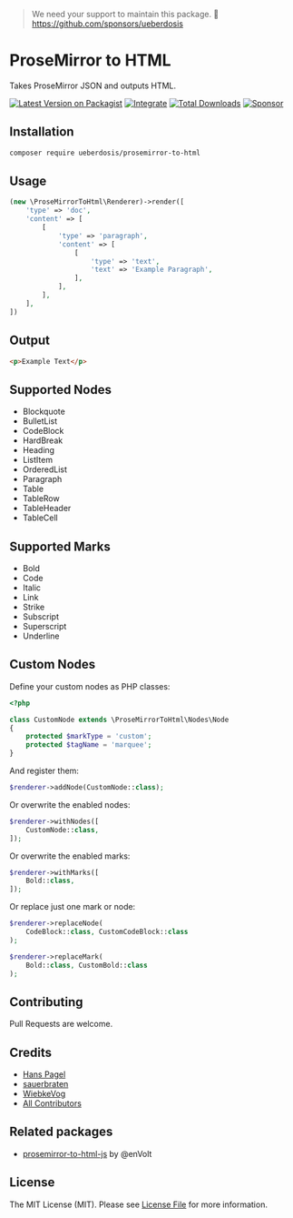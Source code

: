 > We need your support to maintain this package. 💖 https://github.com/sponsors/ueberdosis

# ProseMirror to HTML

Takes ProseMirror JSON and outputs HTML.

[![Latest Version on Packagist](https://img.shields.io/packagist/v/ueberdosis/prosemirror-to-html.svg)](https://packagist.org/packages/ueberdosis/prosemirror-to-html)
[![Integrate](https://github.com/ueberdosis/html-to-prosemirror/workflows/Integrate/badge.svg?branch=main)](https://github.com/ueberdosis/html-to-prosemirror/actions)
[![Total Downloads](https://img.shields.io/packagist/dt/ueberdosis/prosemirror-to-html.svg?style=flat-square)](https://packagist.org/packages/ueberdosis/prosemirror-to-html)
[![Sponsor](https://img.shields.io/static/v1?label=Sponsor&message=%E2%9D%A4&logo=GitHub)](https://github.com/sponsors/ueberdosis)

## Installation

```bash
composer require ueberdosis/prosemirror-to-html
```

## Usage

```php
(new \ProseMirrorToHtml\Renderer)->render([
    'type' => 'doc',
    'content' => [
        [
            'type' => 'paragraph',
            'content' => [
                [
                    'type' => 'text',
                    'text' => 'Example Paragraph',
                ],
            ],
        ],
    ],
])
```

## Output

```html
<p>Example Text</p>
```

## Supported Nodes

- Blockquote
- BulletList
- CodeBlock
- HardBreak
- Heading
- ListItem
- OrderedList
- Paragraph
- Table
- TableRow
- TableHeader
- TableCell

## Supported Marks

- Bold
- Code
- Italic
- Link
- Strike
- Subscript
- Superscript
- Underline

## Custom Nodes

Define your custom nodes as PHP classes:

```php
<?php

class CustomNode extends \ProseMirrorToHtml\Nodes\Node
{
    protected $markType = 'custom';
    protected $tagName = 'marquee';
}
```

And register them:

```php
$renderer->addNode(CustomNode::class);
```

Or overwrite the enabled nodes:
```php
$renderer->withNodes([
    CustomNode::class,
]);
```

Or overwrite the enabled marks:
```php
$renderer->withMarks([
    Bold::class,
]);
```

Or replace just one mark or node:

```php
$renderer->replaceNode(
    CodeBlock::class, CustomCodeBlock::class
);

$renderer->replaceMark(
    Bold::class, CustomBold::class
);
```

## Contributing

Pull Requests are welcome.

## Credits

- [Hans Pagel](https://github.com/hanspagel)
- [sauerbraten](https://github.com/sauerbraten)
- [WiebkeVog](https://github.com/WiebkeVog)
- [All Contributors](../../contributors)

## Related packages

- [prosemirror-to-html-js](https://github.com/enVolt/prosemirror-to-html) by @enVolt

## License

The MIT License (MIT). Please see [License File](LICENSE.md) for more information.
